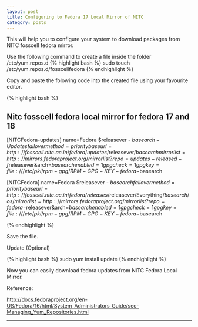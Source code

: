 ```yaml
---
layout: post
title: Configuring to Fedora 17 Local Mirror of NITC  
category: posts
---
```


This will help you to configure your system to download packages from NITC fosscell fedora mirror.

Use the following command to create a file inside the folder /etc/yum.repos.d
{% highlight bash %}
sudo touch /etc/yum.repos.d/fosscellfedora
{% endhighlight %}

Copy and paste the folowing code into the created file using your favourite editor.

{% highlight bash %}

## Nitc fosscell fedora local mirror for fedora 17 and 18 
[NITCFedora-updates]
name=Fedora $releasever - $basearch - Updates
failovermethod=priority
baseurl=http://fosscell.nitc.ac.in/fedora/updates/$releasever/$basearch
mirrorlist=http://mirrors.fedoraproject.org/mirrorlist?repo=updates-released-f$releasever&arch=$basearch
enabled=1
gpgcheck=1
gpgkey=file:///etc/pki/rpm-gpg/RPM-GPG-KEY-fedora-$basearch 


[NITCFedora]
name=Fedora $releasever - $basearch
failovermethod=priority
baseurl=http://fosscell.nitc.ac.in/fedora/releases/$releasever/Everything/$basearch/os/
mirrorlist=http://mirrors.fedoraproject.org/mirrorlist?repo=fedora-$releasever&arch=$basearch
enabled=1
gpgcheck=1
gpgkey=file:///etc/pki/rpm-gpg/RPM-GPG-KEY-fedora-$basearch


{% endhighlight %}

Save the file.

Update (Optional)

{% highlight bash %}
sudo yum install update
{% endhighlight %}

Now you can easily download fedora updates from NITC Fedora Local Mirror. 

Reference: 

http://docs.fedoraproject.org/en-US/Fedora/16/html/System_Administrators_Guide/sec-Managing_Yum_Repositories.html


---



[jekyll]: https://github.com/mojombo/jekyll
[zh]: http://sudev.github.com
[twitter]: https://twitter.com/sudev
